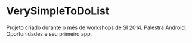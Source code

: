 VerySimpleToDoList
==================

Projeto criado durante o mês de workshops de SI 2014. Palestra Android: Oportunidades e seu primeiro app.
